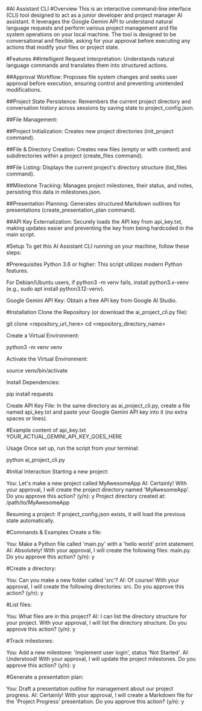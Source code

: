 #AI Assistant CLI
#Overview
This is an interactive command-line interface (CLI) tool designed to act as a junior developer and project manager AI assistant. It leverages the Google Gemini API to understand natural language requests and perform various project management and file system operations on your local machine. The tool is designed to be conversational and flexible, asking for your approval before executing any actions that modify your files or project state.

#Features
##Intelligent Request Interpretation: Understands natural language commands and translates them into structured actions.

##Approval Workflow: Proposes file system changes and seeks user approval before execution, ensuring control and preventing unintended modifications.

##Project State Persistence: Remembers the current project directory and conversation history across sessions by saving state to project_config.json.

##File Management:

##Project Initialization: Creates new project directories (init_project command).

##File & Directory Creation: Creates new files (empty or with content) and subdirectories within a project (create_files command).

##File Listing: Displays the current project's directory structure (list_files command).

##Milestone Tracking: Manages project milestones, their status, and notes, persisting this data in milestones.json.

##Presentation Planning: Generates structured Markdown outlines for presentations (create_presentation_plan command).

##API Key Externalization: Securely loads the API key from api_key.txt, making updates easier and preventing the key from being hardcoded in the main script.

#Setup
To get this AI Assistant CLI running on your machine, follow these steps:

#Prerequisites
Python 3.6 or higher: This script utilizes modern Python features.

For Debian/Ubuntu users, if python3 -m venv fails, install python3.x-venv (e.g., sudo apt install python3.12-venv).

Google Gemini API Key: Obtain a free API key from Google AI Studio.

#Installation
Clone the Repository (or download the ai_project_cli.py file):

git clone <repository_url_here>
cd <repository_directory_name>

Create a Virtual Environment:

python3 -m venv venv

Activate the Virtual Environment:

source venv/bin/activate

Install Dependencies:

pip install requests

Create API Key File: In the same directory as ai_project_cli.py, create a file named api_key.txt and paste your Google Gemini API key into it (no extra spaces or lines).

#Example content of api_key.txt
YOUR_ACTUAL_GEMINI_API_KEY_GOES_HERE

Usage
Once set up, run the script from your terminal:

python ai_project_cli.py

#Initial Interaction
Starting a new project:

You: Let's make a new project called MyAwesomeApp
AI: Certainly!
With your approval, I will create the project directory named 'MyAwesomeApp'.
Do you approve this action? (y/n): y
Project directory created at: /path/to/MyAwesomeApp

Resuming a project: If project_config.json exists, it will load the previous state automatically.

#Commands & Examples
Create a file:

You: Make a Python file called 'main.py' with a 'hello world' print statement.
AI: Absolutely!
With your approval, I will create the following files: main.py.
Do you approve this action? (y/n): y

#Create a directory:

You: Can you make a new folder called 'src'?
AI: Of course!
With your approval, I will create the following directories: src.
Do you approve this action? (y/n): y

#List files:

You: What files are in this project?
AI: I can list the directory structure for your project.
With your approval, I will list the directory structure.
Do you approve this action? (y/n): y

#Track milestones:

You: Add a new milestone: 'Implement user login', status 'Not Started'.
AI: Understood!
With your approval, I will update the project milestones.
Do you approve this action? (y/n): y

#Generate a presentation plan:

You: Draft a presentation outline for management about our project progress.
AI: Certainly!
With your approval, I will create a Markdown file for the 'Project Progress' presentation.
Do you approve this action? (y/n): y
